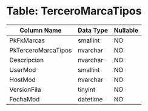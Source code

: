# Table: TerceroMarcaTipos

| Column Name | Data Type | Nullable |
|-------------|-----------|----------|
| PkFkMarcas | smallint | NO |
| PkTerceroMarcaTipos | nvarchar | NO |
| Descripcion | nvarchar | NO |
| UserMod | smallint | NO |
| HostMod | nvarchar | NO |
| VersionFila | tinyint | NO |
| FechaMod | datetime | NO |
